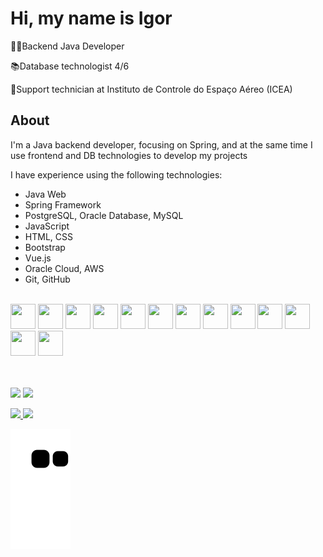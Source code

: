 <div>
 <H1>Hi, my name is Igor</H1>
 
 <p>👨‍💻Backend Java Developer</p>
 <p>📚Database technologist 4/6</p>
 <p>💼Support technician at Instituto de Controle do Espaço Aéreo (ICEA)</p>
 
 <H2>About</H2>
 <p>I'm a Java backend developer, focusing on Spring, and at the same time I use frontend and DB technologies to develop my projects</p>
 <p>I have experience using the following technologies:</p>
 <ul>
  <li>Java Web</li>
  <li>Spring Framework</li>
  <li>PostgreSQL, Oracle Database, MySQL</li>
  <li>JavaScript</li>
  <li>HTML, CSS</li>
  <li>Bootstrap</li>
  <li>Vue.js</li>
  <li>Oracle Cloud, AWS</li>
  <li>Git, GitHub</li>
 </ul>
 <br>
 <img src="https://cdn.jsdelivr.net/gh/devicons/devicon/icons/java/java-original-wordmark.svg" width="40" height="40"/>
 <img src="https://cdn.jsdelivr.net/gh/devicons/devicon/icons/spring/spring-original.svg" width="40" height="40"/>
 <img src="https://cdn.jsdelivr.net/gh/devicons/devicon/icons/postgresql/postgresql-original.svg" width="40" height="40"/>
 <img src="https://cdn.jsdelivr.net/gh/devicons/devicon/icons/oracle/oracle-original.svg" width="40" height="40"/>
 <img src="https://cdn.jsdelivr.net/gh/devicons/devicon/icons/mysql/mysql-original.svg" width="40" height="40"/>
 <img src="https://cdn.jsdelivr.net/gh/devicons/devicon/icons/javascript/javascript-original.svg" width="40" height="40"/>
 <img src="https://cdn.jsdelivr.net/gh/devicons/devicon/icons/html5/html5-original.svg" width="40" height="40"/>
 <img src="https://cdn.jsdelivr.net/gh/devicons/devicon/icons/css3/css3-original.svg" width="40" height="40"/>
 <img src="https://cdn.jsdelivr.net/gh/devicons/devicon/icons/vuejs/vuejs-original.svg" width="40" height="40"/>
 <img src="https://cdn.jsdelivr.net/gh/devicons/devicon/icons/amazonwebservices/amazonwebservices-plain-wordmark.svg" width="40" height="40"/>
 <img src="https://cdn.jsdelivr.net/gh/devicons/devicon/icons/git/git-original.svg" width="40" height="40"/>
 <img src="https://cdn.jsdelivr.net/gh/devicons/devicon/icons/intellij/intellij-original.svg" width="40" height="40"/>
 <img src="https://cdn.jsdelivr.net/gh/devicons/devicon/icons/vscode/vscode-original.svg" width="40" height="40"/>
 
 
 <br><br> 
 <a href="https://www.linkedin.com/in/igor-suzuki/" target="_blank"><img src="https://img.shields.io/badge/LinkedIn-0077B5?style=for-the-badge&logo=linkedin&logoColor=white" target="_blank"></a>
 <a href="mailto:igorsuzuki.dev@gmail.com"><img src="https://img.shields.io/badge/Gmail-D14836?style=for-the-badge&logo=gmail&logoColor=white" target="_blank"></a>
 <a href="https://github.com/igorsuzuki99">
  <div>
   <img height="180em" src="https://github-readme-stats.vercel.app/api?username=igorsuzuki99&show_icons=true&theme=highcontrast&include_all_commits=true&count_private=true"/>
   <img height="180em" src="https://github-readme-stats.vercel.app/api/top-langs/?username=igorsuzuki99&layout=compact&theme=highcontrast"/>
  </div>
</div>

![Snake animation](https://github.com/igorsuzuki99/igorsuzuki99/blob/output/github-contribution-grid-snake.svg)
